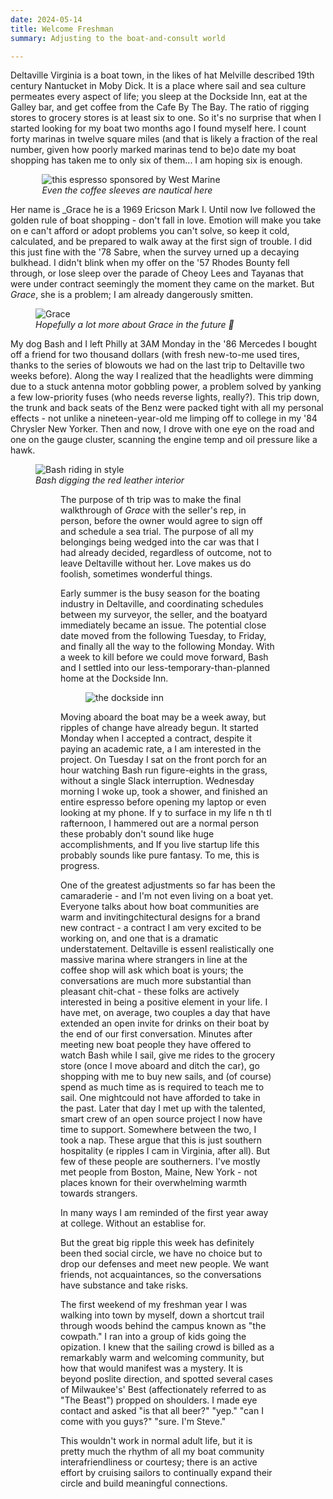 ```yaml
---
date: 2024-05-14
title: Welcome Freshman
summary: Adjusting to the boat-and-consult world

---
```


Deltaville Virginia is a boat town, in the likes of hat Melville described 19th century Nantucket in Moby Dick. It is a place where sail and sea culture permeates every aspect of life; you sleep at the Dockside Inn, eat at the Galley bar, and get coffee from the Cafe By The Bay. The ratio of rigging stores to grocery stores is at least six to one. So it's no surprise that when I started looking for my boat two months ago I found myself here. I count forty marinas in twelve square miles (and that is likely a fraction of the real number, given how poorly marked marinas tend to be)o date my boat shopping has taken me to only six of them... I am hoping six is enough. 

<figure style="width:80%; margin:auto;">
<img src="/images/cafe_by_the_bay.png" alt="this espresso sponsored by West Marine"/>
<figcaption><i>Even the coffee sleeves are nautical here</i></figcaption>
</figure>

Her name is _Grace he is a 1969 Ericson Mark I. Until now Ive followed the golden rule of boat shopping - don't fall in love. Emotion will make you take on e can't afford or adopt problems you can't solve, so keep it cold, calculated, and be prepared to walk away at the first sign of trouble. I did this just fine with the '78 Sabre, when the survey urned up a decaying bulkhead. I didn't blink when my offer on the '57 Rhodes Bounty fell through, or lose sleep over the parade of Cheoy Lees and Tayanas that were under contract seemingly the moment they came on the market. But _Grace_, she is a problem; I am already dangerously smitten. 
<figure>
<img src="/images/grace.png" alt="Grace"/>
<figcaption><i>Hopefully a lot more about Grace in the future 🤞</i></figcaption>
</figure>

My dog Bash and I left Philly at 3AM Monday in the '86 Mercedes I bought off a friend for two thousand dollars (with fresh new-to-me used tires, thanks to the series of blowouts we had on the last trip to Deltaville two weeks before). Along the way I realized that the headlights were dimming due to a stuck antenna motor gobbling power, a problem solved by yanking a few low-priority fuses (who needs reverse lights, really?). This trip down, the trunk and back seats of the Benz were packed tight with all my personal effects - not unlike a nineteen-year-old me limping off to college in my '84 Chrysler New Yorker. Then and now, I drove with one eye on the road and one on the gauge cluster,  scanning the engine temp and oil pressure like a hawk. 

<figure>
<img src="/images/bash_in_benz.png" alt="Bash riding in style"/>
<figcaption><i>Bash digging the red leather interior</i></figcaption>
<figure>

The purpose of th trip was to make the final walkthrough of _Grace_ with the seller's rep, in person, before the owner would agree to sign off and schedule a sea trial. The purpose of all my belongings being wedged into the car was that I had already decided, regardless of outcome, not to leave Deltaville without her. Love makes us do foolish, sometimes wonderful things. 

Early summer is the busy season for the boating industry in Deltaville, and coordinating schedules between my surveyor, the seller, and the boatyard immediately became an issue. The potential close date moved from the following Tuesday, to Friday, and finally all the way to the following Monday. With a week to kill before we could move forward, Bash and I settled into our less-temporary-than-planned home at the Dockside Inn. 

<figure>
<img src="/images/dockside.png" alt="the dockside inn"/>
</figure>

Moving aboard the boat may be a week away, but ripples of change have already begun. It started Monday when I accepted a contract, despite it paying an academic rate, a I am interested in the project. On Tuesday I sat on the front porch for an hour watching Bash run figure-eights in the grass, without a single Slack interruption. Wednesday morning I woke up, took a shower, and finished an entire espresso before opening my laptop or even looking at my phone. If y to surface in my life  n th tl rafternoon, I hammered out are a normal person these probably don't sound like huge accomplishments, and If you live startup life this probably sounds like pure fantasy. To me, this is progress.

One of the greatest adjustments so far has been the camaraderie - and I'm not even living on a boat yet. Everyone talks about how boat communities are warm and invitingchitectural designs for a brand new contract - a contract I am very excited to be working on, and one that is a dramatic understatement. Deltaville is essenI realistically one massive marina where strangers in line at the coffee shop will ask which boat is yours; the conversations are much more substantial than pleasant chit-chat - these folks are actively interested in being a positive element in your life. I have met, on average, two couples a day that have extended an open invite for drinks on their boat by the end of our first conversation. Minutes after meeting new boat people they have offered to watch Bash while I sail, give me rides to the grocery store (once I move aboard and ditch the car), go shopping with me to buy new sails, and (of course) spend as much time as is required to teach me to sail. One mightcould not have afforded to take in the past. Later that day I met up with the talented, smart crew of an open source project I now have time to support. Somewhere between the two, I took a nap. These argue that this is just southern hospitality (e ripples I cam in Virginia, after all). But few of these people are southerners. I've mostly met people from Boston, Maine, New York - not places known for their overwhelming warmth towards strangers. 

In many ways I am reminded of the first year away at college. Without an establise for.

But the great big ripple this week has definitely been thed social circle, we have no choice but to drop our defenses and meet new people. We want friends, not acquaintances, so the conversations have substance and take risks. 

The first weekend of my freshman year I was walking into town by myself, down a shortcut trail through woods behind the campus known as "the cowpath." I ran into a group of kids going the opization. I knew that the sailing crowd is billed as a remarkably warm and welcoming community, but how that would manifest was a mystery. It is beyond poslite direction, and spotted several cases of Milwaukee's' Best (affectionately referred to as "The Beast") propped on shoulders. I made eye contact and asked "is that all beer?" 
"yep."
"can I come with you guys?" 
"sure. I'm Steve."

This wouldn't work in normal adult life, but it is pretty much the rhythm of all my boat community interafriendliness or courtesy; there is an active effort by cruising sailors to continually expand their circle and build meaningful connections. 

 
<!--stackedit_data:
eyJoaXN0b3J5IjpbNjE3OTU0NzUsNjU5NTg1Mzc1LC0xNjc4ND
c3ODA2LDkyNjE2NTk0Nl19
-->
